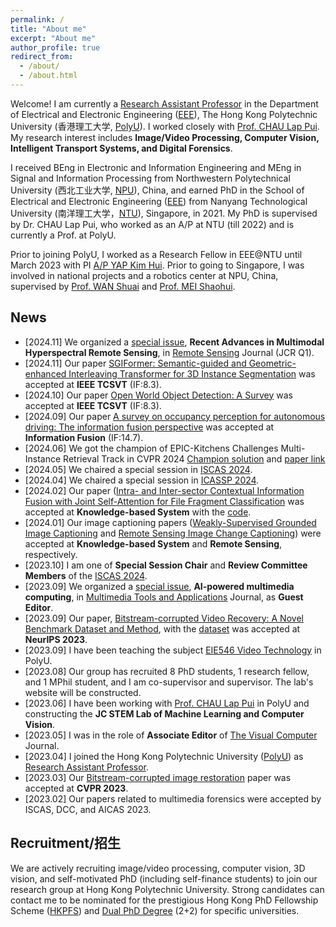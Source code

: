 ```yaml
---
permalink: /
title: "About me"
excerpt: "About me"
author_profile: true
redirect_from: 
  - /about/
  - /about.html
---
```


Welcome! I am currently a [Research Assistant Professor](https://research.polyu.edu.hk/en/persons/yi-wang-3) in the Department of Electrical and Electronic Engineering ([EEE](https://www.polyu.edu.hk/eie/)), The Hong Kong Polytechnic University (香港理工大学, [PolyU](https://www.polyu.edu.hk/)). I worked closely with [Prof. CHAU Lap Pui](https://www.polyu.edu.hk/eee/people/academic-staff-and-teaching-staff/prof-chau-lap-pui/). My research interest includes __Image/Video Processing, Computer Vision, Intelligent Transport Systems, and Digital Forensics__.

I received BEng in Electronic and Information Engineering and MEng in Signal and Information Processing from Northwestern Polytechnical University (西北工业大学, [NPU](https://en.nwpu.edu.cn/)), China, and earned PhD in the School of Electrical and Electronic Engineering ([EEE](https://www.ntu.edu.sg/eee/)) from Nanyang Technological University (南洋理工大学，[NTU](https://www.ntu.edu.sg/)), Singapore, in 2021. My PhD is supervised by Dr. CHAU Lap Pui, who worked as an A/P at NTU (till 2022) and is currently a Prof. at PolyU. 

Prior to joining PolyU, I worked as a Research Fellow in EEE@NTU until March 2023 with PI [A/P YAP Kim Hui](https://dr.ntu.edu.sg/cris/rp/rp01044). Prior to going to Singapore, I was involved in national projects and a robotics center at NPU, China, supervised by [Prof. WAN Shuai](https://teacher.nwpu.edu.cn/en/wanshuai.html) and [Prof. MEI Shaohui](https://teacher.nwpu.edu.cn/en/meishaohui.html).


## News
* [2024.11] We organized a [special issue](https://www.mdpi.com/journal/remotesensing/special_issues/49AB45KC06), __Recent Advances in Multimodal Hyperspectral Remote Sensing__, in [Remote Sensing](https://www.mdpi.com/journal/remotesensing) Journal (JCR Q1).
* [2024.11] Our paper [SGIFormer: Semantic-guided and Geometric-enhanced Interleaving Transformer for 3D Instance Segmentation](https://ieeexplore.ieee.org/document/10753065) was accepted at __IEEE TCSVT__ (IF:8.3).
* [2024.10] Our paper [Open World Object Detection: A Survey](https://ieeexplore.ieee.org/abstract/document/10716705) was accepted at __IEEE TCSVT__ (IF:8.3).
* [2024.09] Our paper [A survey on occupancy perception for autonomous driving: The information fusion perspective](https://www.sciencedirect.com/science/article/abs/pii/S1566253524004494) was accepted at __Information Fusion__ (IF:14.7).
* [2024.06] We got the champion of EPIC-Kitchens Challenges Multi-Instance Retrieval Track in CVPR 2024 [Champion solution](https://codalab.lisn.upsaclay.fr/competitions/617#results) and [paper link](https://arxiv.org/pdf/2406.12256)
* [2024.05] We chaired a special session in [ISCAS 2024](https://epapers2.org/iscas2024/ESR/session_view.php?session_id=53).
* [2024.04] We chaired a special session in [ICASSP 2024](https://cmsworkshops.com/ICASSP2024/view_session.php?SessionID=1318).
* [2024.02] Our paper ([Intra- and Inter-sector Contextual Information Fusion with Joint Self-Attention for File Fragment Classification](https://authors.elsevier.com/c/1iiBw3OAb9CyZK) was accepted at __Knowledge-based System__ with the [code](https://github.com/WangyiNTU/JSANet).
* [2024.01] Our image captioning papers ([Weakly-Supervised Grounded Image Captioning](https://www.sciencedirect.com/science/article/abs/pii/S0950705124000686) and [Remote Sensing Image Change Captioning](https://www.mdpi.com/2072-4292/15/23/5611)) were accepted at __Knowledge-based System__ and __Remote Sensing__, respectively.
* [2023.10] I am one of __Special Session Chair__ and __Review Committee Members__ of the [ISCAS 2024](https://2024.ieee-iscas.org).
* [2023.09] We organized a [special issue](https://www.springer.com/journal/11042/updates/26069580), __AI-powered multimedia computing__, in [Multimedia Tools and Applications](https://www.springer.com/journal/11042) Journal, as __Guest Editor__.
* [2023.09] Our paper, [Bitstream-corrupted Video Recovery: A Novel Benchmark Dataset and Method](https://arxiv.org/abs/2309.13890), with the [dataset](https://github.com/LIUTIGHE/BSCV-Dataset) was accepted at __NeurIPS 2023__.
* [2023.09] I have been teaching the subject [EIE546 Video Technology](https://www.polyu.edu.hk/eee/-/media/department/eee/content/study/subject-syllabi/eee-subject-syllabi/msc-subjects/2023-2024/eie546.pdf) in PolyU.
* [2023.08] Our group has recruited 8 PhD students, 1 research fellow, and 1 MPhil student, and I am co-supervisor and supervisor. The lab's website will be constructed.
* [2023.06] I have been working with [Prof. CHAU Lap Pui](https://www.polyu.edu.hk/eie/people/academic-staff/prof-chau-lap-pui/) in PolyU and constructing the __JC STEM Lab of Machine Learning and Computer Vision__.
* [2023.05] I was in the role of __Associate Editor__ of [The Visual Computer](https://www.springer.com/journal/371) Journal.
* [2023.04] I joined the Hong Kong Polytechnic University ([PolyU](https://www.polyu.edu.hk/)) as [Research Assistant Professor](https://research.polyu.edu.hk/en/persons/yi-wang-3).
* [2023.03] Our [Bitstream-corrupted image restoration](https://arxiv.org/abs/2304.06976) paper was accepted at __CVPR 2023__.
* [2023.02] Our papers related to multimedia forensics were accepted by ISCAS, DCC, and AICAS 2023.


## Recruitment/招生
We are actively recruiting image/video processing, computer vision, 3D vision, and self-motivated PhD (including self-finance students) to join our research group at Hong Kong Polytechnic University. Strong candidates can contact me to be nominated for the prestigious Hong Kong PhD Fellowship Scheme ([HKPFS](https://www.polyu.edu.hk/gs/prospective-students/hkpfs/)) and [Dual PhD Degree](https://www.polyu.edu.hk/gs/prospective-students/collaborative-phd-programmes/dual-phd-degree-programmes/) (2+2) for specific universities.
<!---
Please refer to [This Link](https://www.eie.polyu.edu.hk/~lpchau/) for the PhD. 
-->

<!---
Please refer to [This Link](https://www.eie.polyu.edu.hk/~lpchau/) for the Contact.
-->

<!---
fill [here](https://forms.office.com/r/WKHmJEaBDb) or
-->

<!---
* [2023.07] I was invited to give a talk titled __Machine Learning in Multimedia Forensics__ by [Cyber Security and Technology Crime Bureau](https://www.police.gov.hk/ppp_en/04_crime_matters/tcd/tcd.html), Hong Kong Police Force.
-->

<!-- {% include base_path %}

{% for post in site.news reversed %}
  {% include news.html %}
{% endfor %} -->

<!-- My co-authors and colleagues of the research group include  -->

<!-- I earned my PhD in Political Science from the
[University *of* North Carolina *at* Chapel Hill](https://www.unc.edu) and my
B.A. in Political Science from [Haverford College](https://www.haverford.edu).
My academic work has been [published](publications) or is forthcoming in
*International Studies Quarterly*, *Conflict Management and Peace Science*,
*Political Science Research and Methods*, and *PS: Political Science & Politics*,
among other outlets. This [research](research) explores the causes and
consequences of political violence using a broad variety of methods such as
latent variable models, geospatial analysis, and big data. While primarily
focused on civil conflict, it also examines contentious political phenomena
including terrorism and economic statecraft, and develops new measures of
institutions in international relations. I have [teaching](teaching) experience
in both quantitative methodology and international relations, and am a certified
instructor with [The Carpentries](https://carpentries.org). -->
